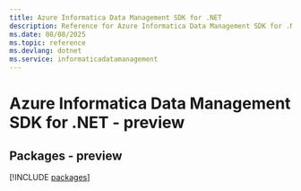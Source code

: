 ```yaml
---
title: Azure Informatica Data Management SDK for .NET
description: Reference for Azure Informatica Data Management SDK for .NET
ms.date: 08/08/2025
ms.topic: reference
ms.devlang: dotnet
ms.service: informaticadatamanagement
---
```

# Azure Informatica Data Management SDK for .NET - preview
## Packages - preview
[!INCLUDE [packages](informatica-data-management-index.md)]